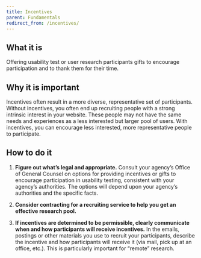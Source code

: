 ```yaml
---
title: Incentives
parent: Fundamentals
redirect_from: /incentives/
---
```


## What it is

Offering usability test or user research participants gifts to encourage participation and to thank them for their time.

## Why it is important

Incentives often result in a more diverse, representative set of participants. Without incentives, you often end up recruiting people with a strong intrinsic interest in your website. These people may not have the same needs and experiences as a less interested but larger pool of users. With incentives, you can encourage less interested, more representative people to participate.


## How to do it

1. **Figure out what’s legal and appropriate.** Consult your agency’s Office of General Counsel on options for providing incentives or gifts to encourage participation in usability testing, consistent with your agency’s authorities. The options will depend upon your agency’s authorities and the specific facts.

2. **Consider contracting for a recruiting service to help you get an effective research pool.**

3. **If incentives are determined to be permissible, clearly communicate when and how participants will receive incentives.** In the emails, postings or other materials you use to recruit your participants, describe the incentive and how participants will receive it (via mail, pick up at an office, etc.). This is particularly important for “remote” research.
